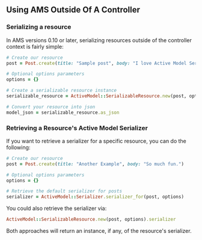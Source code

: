 ## Using AMS Outside Of A Controller

### Serializing a resource 

In AMS versions 0.10 or later, serializing resources outside of the controller context is fairly simple:

```ruby
# Create our resource
post = Post.create(title: "Sample post", body: "I love Active Model Serializers!")

# Optional options parameters
options = {}

# Create a serializable resource instance
serializable_resource = ActiveModel::SerializableResource.new(post, options)

# Convert your resource into json
model_json = serializable_resource.as_json
``` 

### Retrieving a Resource's Active Model Serializer

If you want to retrieve a serializer for a specific resource, you can do the following:

```ruby
# Create our resource 
post = Post.create(title: "Another Example", body: "So much fun.")

# Optional options parameters
options = {}

# Retrieve the default serializer for posts
serializer = ActiveModel::Serializer.serializer_for(post, options)
```

You could also retrieve the serializer via: 

```ruby
ActiveModel::SerializableResource.new(post, options).serializer 
```

Both approaches will return an instance, if any, of the resource's serializer.